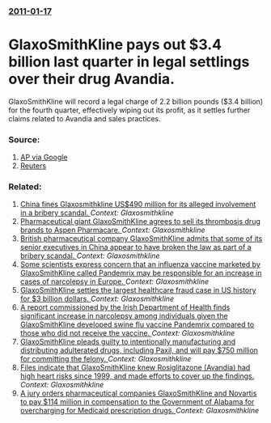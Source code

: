 ### [2011-01-17](/news/2011/01/17/index.md)

# GlaxoSmithKline pays out $3.4 billion last quarter in legal settlings over their drug Avandia. 

GlaxoSmithKline will record a legal charge of 2.2 billion pounds ($3.4 billion) for the fourth quarter, effectively wiping out its profit, as it settles further claims related to Avandia and sales practices.


### Source:

1. [AP via Google](http://www.google.com/hostednews/ukpress/article/ALeqM5g-SvPR1t1AZi5PiGv6IMy6mdx8yQ?docId=N0205341295280361205A)
2. [Reuters](http://www.reuters.com/article/idUSTRE70G44920110117)

### Related:

1. [China fines Glaxosmithkline US$490 million for its alleged involvement in a bribery scandal. ](/news/2014/09/19/china-fines-glaxosmithkline-us-490-million-for-its-alleged-involvement-in-a-bribery-scandal.md) _Context: Glaxosmithkline_
2. [Pharmaceutical giant GlaxoSmithKline agrees to sell its thrombosis drug brands to Aspen Pharmacare. ](/news/2013/09/30/pharmaceutical-giant-glaxosmithkline-agrees-to-sell-its-thrombosis-drug-brands-to-aspen-pharmacare.md) _Context: Glaxosmithkline_
3. [British pharmaceutical company GlaxoSmithKline admits that some of its senior executives in China appear to have broken the law as part of a bribery scandal. ](/news/2013/07/22/british-pharmaceutical-company-glaxosmithkline-admits-that-some-of-its-senior-executives-in-china-appear-to-have-broken-the-law-as-part-of-a.md) _Context: Glaxosmithkline_
4. [Some scientists express concern that an influenza vaccine marketed by GlaxoSmithKline called Pandemrix may be responsible for an increase in cases of narcolepsy in Europe. ](/news/2013/02/8/some-scientists-express-concern-that-an-influenza-vaccine-marketed-by-glaxosmithkline-called-pandemrix-may-be-responsible-for-an-increase-in.md) _Context: Glaxosmithkline_
5. [GlaxoSmithKline settles the largest healthcare fraud case in US history for $3 billion dollars. ](/news/2012/07/2/glaxosmithkline-settles-the-largest-healthcare-fraud-case-in-us-history-for-3-billion-dollars.md) _Context: Glaxosmithkline_
6. [A report commissioned by the Irish Department of Health finds significant increase in narcolepsy among individuals given the GlaxoSmithKline developed swine flu vaccine Pandemrix compared to those who did not receive the vaccine. ](/news/2012/04/19/a-report-commissioned-by-the-irish-department-of-health-finds-significant-increase-in-narcolepsy-among-individuals-given-the-glaxosmithkline.md) _Context: Glaxosmithkline_
7. [GlaxoSmithKline pleads guilty to intentionally manufacturing and distributing adulterated drugs, including Paxil, and will pay $750 million for committing the felony. ](/news/2010/10/26/glaxosmithkline-pleads-guilty-to-intentionally-manufacturing-and-distributing-adulterated-drugs-including-paxil-and-will-pay-750-million.md) _Context: Glaxosmithkline_
8. [Files indicate that GlaxoSmithKline knew Rosiglitazone (Avandia) had high heart risks since 1999, and made efforts to cover up the findings. ](/news/2010/07/12/files-indicate-that-glaxosmithkline-knew-rosiglitazone-avandia-had-high-heart-risks-since-1999-and-made-efforts-to-cover-up-the-findings.md) _Context: Glaxosmithkline_
9. [ A jury orders pharmaceutical companies GlaxoSmithKline and Novartis to pay $114 million in compensation to the Government of Alabama for overcharging for Medicaid prescription drugs. ](/news/2008/07/1/a-jury-orders-pharmaceutical-companies-glaxosmithkline-and-novartis-to-pay-114-million-in-compensation-to-the-government-of-alabama-for-ov.md) _Context: Glaxosmithkline_

